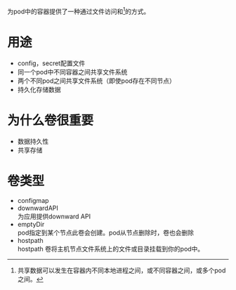 为pod中的容器提供了一种通过文件访问和[^共享数据]的方式。
# 用途
* config，secret配置文件
* 同一个pod中不同容器之间共享文件系统
* 两个不同pod之间共享文件系统（即使pod存在不同节点）
* 持久化存储数据
# 为什么卷很重要
* 数据持久性
* 共享存储
# 卷类型
* configmap
* downwardAPI \
为应用提供downward API
* emptyDir \
pod指定到某个节点此卷会创建。pod从节点删除时，卷也会删除
* hostpath \
hostpath 卷将主机节点文件系统上的文件或目录挂载到你的pod中。


[^共享数据]:共享数据可以发生在容器内不同本地进程之间，或不同容器之间，或多个pod之间。
